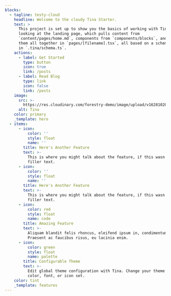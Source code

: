 ```yaml
---
blocks:
  - tagline: testy-cloud
    headline: Welcome to the cloudy Tina Starter.
    text: >
      This project is set up to show you the basics of working with Tina. You're
      looking at the landing page, which pulls content from
      `content/pages/home.md`, components from `components/blocks`, and puts
      them all together in `pages/[filename].tsx`, all based on a schema defined
      in `.tina/schema.ts`.
    actions:
      - label: Get Started
        type: button
        icon: true
        link: /posts
      - label: Read Blog
        type: link
        icon: false
        link: /posts
    image:
      src: >-
        https://res.cloudinary.com/forestry-demo/image/upload/v1628102029/tina-cloud-starter/tina-illustration.WebP
      alt: Tina
    color: primary
    _template: hero
  - items:
      - icon:
          color: ''
          style: float
          name: ''
        title: Here's Another Feature
        text: >-
          This is where you might talk about the feature, if this wasn't just
          filler text.
      - icon:
          color: ''
          style: float
          name: ''
        title: Here's Another Feature
        text: >-
          This is where you might talk about the feature, if this wasn't just
          filler text.
      - icon:
          color: red
          style: float
          name: code
        title: Amazing Feature
        text: >-
          Aliquam blandit felis rhoncus, eleifend ipsum in, condimentum nibh.
          Praesent ac faucibus risus, eu lacinia enim.
      - icon:
          color: green
          style: float
          name: palette
        title: Configurable Theme
        text: >-
          Edit global theme configuration with Tina. Change your theme's primary
          color, font, or icon set.
    color: tint
    _template: features
---
```


